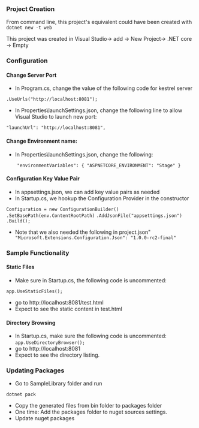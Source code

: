 ### Project Creation

From command line, this project's equivalent could have been created with 
`dotnet new -t web`

This project was created in Visual Studio-> add -> New Project-> .NET core -> Empty


### Configuration

#### Change Server Port

- In Program.cs, change the value of the following code for kestrel server

`.UseUrls("http://localhost:8081");`
- In Properties\launchSettings.json, change the following line to allow Visual Studio to launch new port:

`"launchUrl": "http://localhost:8081",`

#### Change Environment name:

- In Properties\launchSettings.json, change the following:

`    
	  "environmentVariables": {
        "ASPNETCORE_ENVIRONMENT": "Stage"
      }
`

#### Configuration Key Value Pair

- In appsettings.json, we can add key value pairs as needed
- In Startup.cs, we hookup the Configuration Provider in the constructor

`Configuration = new ConfigurationBuilder()`
`.SetBasePath(env.ContentRootPath)`
`.AddJsonFile("appsettings.json")`
`.Build();`

- Note that we also needed the following in project.json"
`    "Microsoft.Extensions.Configuration.Json": "1.0.0-rc2-final"  `




### Sample Functionality

#### Static Files

- Make sure in Startup.cs, the following code is uncommented:

`app.UseStaticFiles();`
- go to http://localhost:8081/test.html
- Expect to see the static content in test.html

#### Directory Browsing

- In Startup.cs, make sure the following code is uncommented:
`app.UseDirectoryBrowser();`
- go to http://localhost:8081 
- Expect to see the directory listing.



### Updating Packages

-  Go to SampleLibrary folder and run

`dotnet pack`

- Copy the generated files from bin folder to packages folder
- One time:  Add the packages folder to nuget sources settings.
- Update nuget packages










